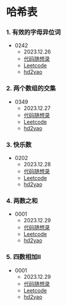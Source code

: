 # 哈希表

### 1. 有效的字母异位词
+ 0242
    + 2023.12.26
    + [代码随想录](https://www.programmercarl.com/0242.%E6%9C%89%E6%95%88%E7%9A%84%E5%AD%97%E6%AF%8D%E5%BC%82%E4%BD%8D%E8%AF%8D.html#%E7%AE%97%E6%B3%95%E5%85%AC%E5%BC%80%E8%AF%BE)
    + [Leetcode](https://leetcode.cn/problems/valid-anagram/)
    + [hd2yao](https://github.com/hd2yao/leetcode/tree/master/hash/0242.Vaild-Anagram)

### 2. 两个数组的交集
+ 0349
  + 2023.12.27
  + [代码随想录](https://www.programmercarl.com/0349.%E4%B8%A4%E4%B8%AA%E6%95%B0%E7%BB%84%E7%9A%84%E4%BA%A4%E9%9B%86.html#%E7%AE%97%E6%B3%95%E5%85%AC%E5%BC%80%E8%AF%BE)
  + [Leetcode](https://leetcode.cn/problems/intersection-of-two-arrays/)
  + [hd2yao](https://github.com/hd2yao/leetcode/tree/master/hash/0349.Intersection-of-Two-Arrays)

### 3. 快乐数
+ 0202
  + 2023.12.28
  + [代码随想录](https://www.programmercarl.com/0202.%E5%BF%AB%E4%B9%90%E6%95%B0.html#%E6%80%9D%E8%B7%AF)
  + [Leetcode](https://leetcode.cn/problems/happy-number/)
  + [hd2yao](https://github.com/hd2yao/leetcode/tree/master/hash/0202.Happy-Number)

### 4. 两数之和
+ 0001
  + 2023.12.29
  + [代码随想录](https://www.programmercarl.com/0001.%E4%B8%A4%E6%95%B0%E4%B9%8B%E5%92%8C.html#%E7%AE%97%E6%B3%95%E5%85%AC%E5%BC%80%E8%AF%BE)
  + [Leetcode](https://leetcode.cn/problems/two-sum/)
  + [hd2yao](https://github.com/hd2yao/leetcode/tree/master/hash/0001.Two-Sum)

### 5. 四数相加II
+ 0001
  + 2023.12.29
  + [代码随想录](https://www.programmercarl.com/0454.%E5%9B%9B%E6%95%B0%E7%9B%B8%E5%8A%A0II.html#%E7%AE%97%E6%B3%95%E5%85%AC%E5%BC%80%E8%AF%BE)
  + [Leetcode](https://leetcode.cn/problems/4sum-ii/)
  + [hd2yao](https://github.com/hd2yao/leetcode/tree/master/hash/0454.4Sum-II)